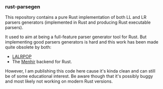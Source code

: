 ### rust-parsegen

This repository contains a pure Rust implementation of both LL and LR parsers
generators (implemented in Rust and producing Rust executable parsers).

It used to aim at being a full-feature parser generator tool for Rust. But
implementing good parsers generators is hard and this work has been made quite
obsolete by both:
* [LALRPOP](https://github.com/nikomatsakis/lalrpop)
* The [Menhir](https://menhir-rs.github.io/doc/menhir/) backend for Rust.

However, I am publishing this code here cause it's kinda clean and can still be
of some educational interest. Be aware though that it's possibly buggy and most
likely not working on modern Rust versions.
